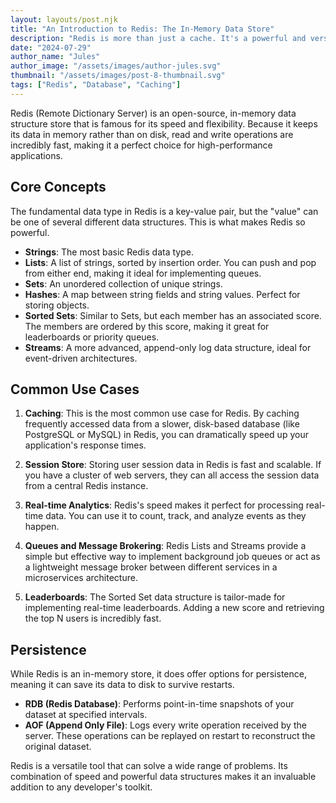 ```yaml
---
layout: layouts/post.njk
title: "An Introduction to Redis: The In-Memory Data Store"
description: "Redis is more than just a cache. It's a powerful and versatile in-memory data structure store that can be used as a database, cache, and message broker. Let's dive into what makes Redis so popular."
date: "2024-07-29"
author_name: "Jules"
author_image: "/assets/images/author-jules.svg"
thumbnail: "/assets/images/post-8-thumbnail.svg"
tags: ["Redis", "Database", "Caching"]
---
```


Redis (Remote Dictionary Server) is an open-source, in-memory data structure store that is famous for its speed and flexibility. Because it keeps its data in memory rather than on disk, read and write operations are incredibly fast, making it a perfect choice for high-performance applications.

## Core Concepts

The fundamental data type in Redis is a key-value pair, but the "value" can be one of several different data structures. This is what makes Redis so powerful.

*   **Strings**: The most basic Redis data type.
*   **Lists**: A list of strings, sorted by insertion order. You can push and pop from either end, making it ideal for implementing queues.
*   **Sets**: An unordered collection of unique strings.
*   **Hashes**: A map between string fields and string values. Perfect for storing objects.
*   **Sorted Sets**: Similar to Sets, but each member has an associated score. The members are ordered by this score, making it great for leaderboards or priority queues.
*   **Streams**: A more advanced, append-only log data structure, ideal for event-driven architectures.

## Common Use Cases

1.  **Caching**: This is the most common use case for Redis. By caching frequently accessed data from a slower, disk-based database (like PostgreSQL or MySQL) in Redis, you can dramatically speed up your application's response times.

2.  **Session Store**: Storing user session data in Redis is fast and scalable. If you have a cluster of web servers, they can all access the session data from a central Redis instance.

3.  **Real-time Analytics**: Redis's speed makes it perfect for processing real-time data. You can use it to count, track, and analyze events as they happen.

4.  **Queues and Message Brokering**: Redis Lists and Streams provide a simple but effective way to implement background job queues or act as a lightweight message broker between different services in a microservices architecture.

5.  **Leaderboards**: The Sorted Set data structure is tailor-made for implementing real-time leaderboards. Adding a new score and retrieving the top N users is incredibly fast.

## Persistence

While Redis is an in-memory store, it does offer options for persistence, meaning it can save its data to disk to survive restarts.

*   **RDB (Redis Database)**: Performs point-in-time snapshots of your dataset at specified intervals.
*   **AOF (Append Only File)**: Logs every write operation received by the server. These operations can be replayed on restart to reconstruct the original dataset.

Redis is a versatile tool that can solve a wide range of problems. Its combination of speed and powerful data structures makes it an invaluable addition to any developer's toolkit.
